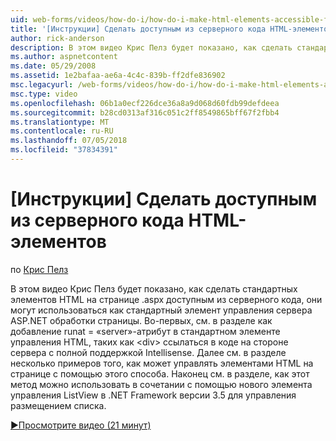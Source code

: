 ```yaml
---
uid: web-forms/videos/how-do-i/how-do-i-make-html-elements-accessible-from-server-side-code
title: '[Инструкции] Сделать доступным из серверного кода HTML-элементов | Документация Майкрософт'
author: rick-anderson
description: В этом видео Крис Пелз будет показано, как сделать стандартных элементов HTML на странице .aspx доступным из серверного кода, они могут использоваться в бработки страницы...
ms.author: aspnetcontent
ms.date: 05/29/2008
ms.assetid: 1e2bafaa-ae6a-4c4c-839b-ff2dfe836902
msc.legacyurl: /web-forms/videos/how-do-i/how-do-i-make-html-elements-accessible-from-server-side-code
msc.type: video
ms.openlocfilehash: 06b1a0ecf226dce36a8a9d068d60fdb99defdeea
ms.sourcegitcommit: b28cd0313af316c051c2ff8549865bff67f2fbb4
ms.translationtype: MT
ms.contentlocale: ru-RU
ms.lasthandoff: 07/05/2018
ms.locfileid: "37834391"
---
```

<a name="how-do-i-make-html-elements-accessible-from-server-side-code"></a>[Инструкции] Сделать доступным из серверного кода HTML-элементов
====================
по [Крис Пелз](https://twitter.com/chrispels)

В этом видео Крис Пелз будет показано, как сделать стандартных элементов HTML на странице .aspx доступным из серверного кода, они могут использоваться как стандартный элемент управления сервера ASP.NET обработки страницы. Во-первых, см. в разделе как добавление runat = «server»-атрибут в стандартном элементе управления HTML, таких как &lt;div&gt; ссылаться в коде на стороне сервера с полной поддержкой Intellisense. Далее см. в разделе несколько примеров того, как может управлять элементами HTML на странице с помощью этого способа. Наконец см. в разделе, как этот метод можно использовать в сочетании с помощью нового элемента управления ListView в .NET Framework версии 3.5 для управления размещением списка.

[&#9654;Просмотрите видео (21 минут)](https://channel9.msdn.com/Blogs/ASP-NET-Site-Videos/how-do-i-make-html-elements-accessible-from-server-side-code)
